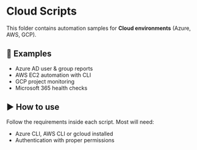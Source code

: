 # Cloud Scripts

This folder contains automation samples for **Cloud environments** (Azure, AWS, GCP).

## 📌 Examples
- Azure AD user & group reports
- AWS EC2 automation with CLI
- GCP project monitoring
- Microsoft 365 health checks

## ▶️ How to use
Follow the requirements inside each script. Most will need:
- Azure CLI, AWS CLI or gcloud installed
- Authentication with proper permissions
